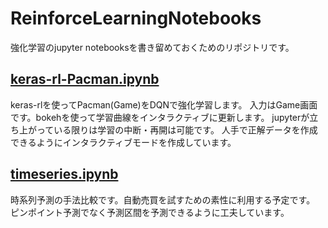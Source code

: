# ReinforceLearningNotebooks

強化学習のjupyter notebooksを書き留めておくためのリポジトリです。

## [keras-rl-Pacman.ipynb](./keras-rl-Pacman.ipynb)

keras-rlを使ってPacman(Game)をDQNで強化学習します。
入力はGame画面です。bokehを使って学習曲線をインタラクティブに更新します。
jupyterが立ち上がっている限りは学習の中断・再開は可能です。
人手で正解データを作成できるようにインタラクティブモードを作成しています。

## [timeseries.ipynb](./timeseries.ipynb)

時系列予測の手法比較です。自動売買を試すための素性に利用する予定です。
ピンポイント予測でなく予測区間を予測できるように工夫しています。
